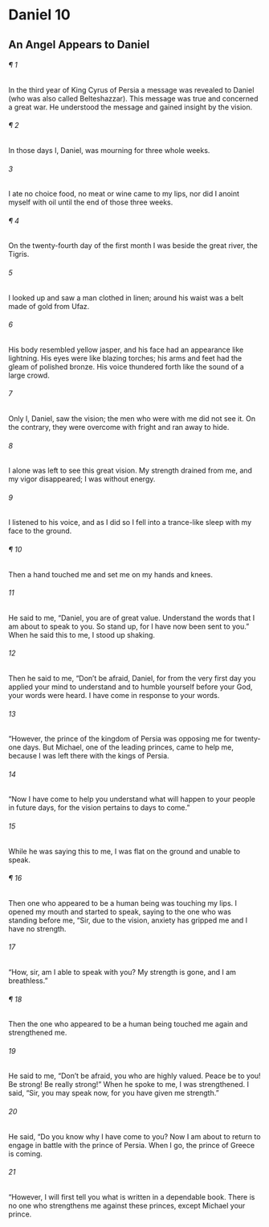 # Daniel 10
## An Angel Appears to Daniel
###### ¶ 1
In the third year of King Cyrus of Persia a message was revealed to Daniel (who was also called Belteshazzar). This message was true and concerned a great war. He understood the message and gained insight by the vision.
###### ¶ 2
In those days I, Daniel, was mourning for three whole weeks.
###### 3
I ate no choice food, no meat or wine came to my lips, nor did I anoint myself with oil until the end of those three weeks.
###### ¶ 4
On the twenty-fourth day of the first month I was beside the great river, the Tigris.
###### 5
I looked up and saw a man clothed in linen; around his waist was a belt made of gold from Ufaz.
###### 6
His body resembled yellow jasper, and his face had an appearance like lightning. His eyes were like blazing torches; his arms and feet had the gleam of polished bronze. His voice thundered forth like the sound of a large crowd.
###### 7
Only I, Daniel, saw the vision; the men who were with me did not see it. On the contrary, they were overcome with fright and ran away to hide.
###### 8
I alone was left to see this great vision. My strength drained from me, and my vigor disappeared; I was without energy.
###### 9
I listened to his voice, and as I did so I fell into a trance-like sleep with my face to the ground.
###### ¶ 10
Then a hand touched me and set me on my hands and knees.
###### 11
He said to me, “Daniel, you are of great value. Understand the words that I am about to speak to you. So stand up, for I have now been sent to you.” When he said this to me, I stood up shaking.
###### 12
Then he said to me, “Don’t be afraid, Daniel, for from the very first day you applied your mind to understand and to humble yourself before your God, your words were heard. I have come in response to your words.
###### 13
“However, the prince of the kingdom of Persia was opposing me for twenty-one days. But Michael, one of the leading princes, came to help me, because I was left there with the kings of Persia.
###### 14
“Now I have come to help you understand what will happen to your people in future days, for the vision pertains to days to come.”
###### 15
While he was saying this to me, I was flat on the ground and unable to speak.
###### ¶ 16
Then one who appeared to be a human being was touching my lips. I opened my mouth and started to speak, saying to the one who was standing before me, “Sir, due to the vision, anxiety has gripped me and I have no strength.
###### 17
“How, sir, am I able to speak with you? My strength is gone, and I am breathless.”
###### ¶ 18
Then the one who appeared to be a human being touched me again and strengthened me.
###### 19
He said to me, “Don’t be afraid, you who are highly valued. Peace be to you! Be strong! Be really strong!” When he spoke to me, I was strengthened. I said, “Sir, you may speak now, for you have given me strength.”
###### 20
He said, “Do you know why I have come to you? Now I am about to return to engage in battle with the prince of Persia. When I go, the prince of Greece is coming.
###### 21
“However, I will first tell you what is written in a dependable book. There is no one who strengthens me against these princes, except Michael your prince.
